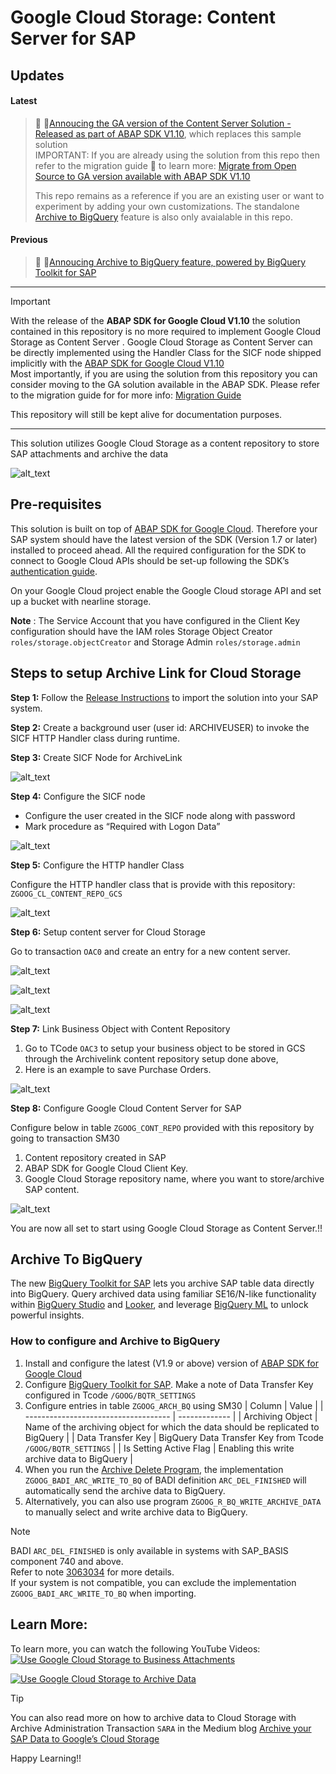 
# Google Cloud Storage: Content Server for SAP
## Updates
#### Latest
> 📢 🚀[Annoucing the GA version of the Content Server Solution - Released as part of ABAP SDK V1.10](https://cloud.google.com/solutions/sap/docs/abap-sdk/on-premises-or-any-cloud/latest/implement-gcs-sap-content-repository), which replaces this sample solution\
> IMPORTANT: If you are already using the solution from this repo then refer to the migration guide 📖 to learn more: [Migrate from Open Source to GA version available with ABAP SDK V1.10](https://github.com/GoogleCloudPlatform/abap-sdk-sample-archivelink-content-repository/blob/main/Migration%20Guide%20for%20Content%20Repository%20from%20Open%20Source%20to%20GA%20Version.pdf)
>
> This repo remains as a reference if you are an existing user or want to experiment by adding your own customizations. The standalone [Archive to BigQuery](#archive-to-bigquery) feature is also only avaialable in this repo.

#### Previous
> 📢 🚀[Annoucing Archive to BigQuery feature, powered by BigQuery Toolkit for SAP](#archive-to-bigquery) 
***
> [!IMPORTANT]
> With the release of the **ABAP SDK for Google Cloud V1.10** the solution contained in this repository is no more required to implement Google Cloud Storage as Content Server . 
> Google Cloud Storage as Content Server can be directly implemented using the Handler Class for the SICF node shipped implicitly with the [ABAP SDK for Google Cloud V1.10](https://cloud.google.com/solutions/sap/docs/abap-sdk/on-premises-or-any-cloud/latest/implement-gcs-sap-content-repository)\
> Most importantly, if you are using the solution from this repository you can consider moving to the GA solution available in the ABAP SDK. Please refer to the migration guide for for more info: [Migration Guide](https://github.com/GoogleCloudPlatform/abap-sdk-sample-archivelink-content-repository/blob/main/Migration%20Guide%20for%20Content%20Repository%20from%20Open%20Source%20to%20GA%20Version.pdf)
> 
> This repository will still be kept alive for documentation purposes.

***

This solution utilizes Google Cloud Storage as a content repository to store SAP attachments and archive the data

![alt_text](images/image_architecture.jpg "Google Cloud Storage as Content Server Architecture")



## Pre-requisites

This solution is built on top of [ABAP SDK for Google Cloud](https://cloud.google.com/solutions/sap/docs/abap-sdk/on-premises-or-any-cloud/whats-new). Therefore your SAP system should have the latest version of the SDK (Version 1.7 or later) installed to proceed ahead. All the required configuration for the SDK to connect to Google Cloud APIs should be set-up following the SDK’s [authentication guide](https://cloud.google.com/solutions/sap/docs/abap-sdk/on-premises-or-any-cloud/latest/authentication).

On your Google Cloud project enable the Google Cloud storage API and set up a bucket with nearline storage.

**Note** : The Service Account that you have configured in the Client Key configuration should have the IAM roles Storage Object Creator `roles/storage.objectCreator` and Storage Admin `roles/storage.admin`

## Steps to setup Archive Link for Cloud Storage

**Step 1:** Follow the [Release Instructions](https://github.com/GoogleCloudPlatform/abap-sdk-sample-archivelink-content-repository/releases) to import the solution into your SAP system.

**Step 2:** Create a background user (user id: ARCHIVEUSER)  to invoke the SICF HTTP Handler class during runtime.

**Step 3:** Create SICF Node for ArchiveLink

![alt_text](images/image1.jpg "New SICF Node")

**Step 4:** Configure the SICF node

*   Configure the user created in the SICF node along with password
*   Mark procedure as “Required with Logon Data” 

![alt_text](images/image2.jpg "SICF Node Configuration")

**Step 5:** Configure the HTTP handler Class

Configure the HTTP handler class that is provide with this repository: `ZGOOG_CL_CONTENT_REPO_GCS`

![alt_text](images/image3.jpg "Handle Class Configuration")

**Step 6:** Setup content server for Cloud Storage

Go to transaction `OAC0` and create an entry for a new content server.

![alt_text](images/image4.jpg)

![alt_text](images/image5.jpg)

![alt_text](images/image6.jpg)

**Step 7:** Link Business Object with Content Repository

1. Go to TCode `OAC3` to setup your business object to be stored in GCS through the Archivelink content repository setup done above, 
2. Here is an example to save Purchase Orders.

![alt_text](images/image7.jpg)


**Step 8:** Configure Google Cloud Content Server for SAP

Configure below in table `ZGOOG_CONT_REPO` provided with this repository by going to transaction SM30

1. Content repository created in SAP 
2. ABAP SDK for Google Cloud Client Key.
3. Google Cloud Storage repository name, where you want to store/archive SAP content.

![alt_text](images/image8.jpg)


You are now all set to start using Google Cloud Storage as Content Server.!!

## Archive To BigQuery

The new [BigQuery Toolkit for SAP](https://cloud.google.com/solutions/sap/docs/abap-sdk/on-premises-or-any-cloud/latest/bq-toolkit-for-sap-overview) lets you archive SAP table data directly into BigQuery. Query archived data using familiar SE16/N-like functionality within [BigQuery Studio](https://cloud.google.com/bigquery/docs/query-overview#bigquery-studio) and [Looker](https://cloud.google.com/looker), and leverage [BigQuery ML](https://cloud.google.com/bigquery/docs/bqml-introduction) to unlock powerful insights.

### How to configure and Archive to BigQuery

1. Install and configure the latest (V1.9 or above) version of [ABAP SDK for Google Cloud](https://cloud.google.com/solutions/sap/docs/abap-sdk/on-premises-or-any-cloud/latest/install-config)
2. Configure [BigQuery Toolkit for SAP](https://cloud.google.com/solutions/sap/docs/abap-sdk/on-premises-or-any-cloud/latest/bq-toolkit-for-sap-configuration). Make a note of Data Transfer Key configured in Tcode `/GOOG/BQTR_SETTINGS`
3. Configure entries in table `ZGOOG_ARCH_BQ` using SM30
   | Column                                 | Value         |
   | ------------------------------------   | ------------- |
   | Archiving Object                       | Name of the archiving object for which the data should be replicated to BigQuery |
   | Data Transfer Key                      | BigQuery Data Transfer Key from Tcode `/GOOG/BQTR_SETTINGS` |
   | Is Setting Active Flag                 | Enabling this write archive data to BigQuery |
4. When you run the [Archive Delete Program](https://help.sap.com/doc/saphelp_nw73ehp1/7.31.19/en-US/4d/8c788a910b154ee10000000a42189e/frameset.htm), the implementation `ZGOOG_BADI_ARC_WRITE_TO_BQ` of BADI definition `ARC_DEL_FINISHED` will automatically send the archive data to BigQuery. 
5. Alternatively, you can also use program `ZGOOG_R_BQ_WRITE_ARCHIVE_DATA` to manually select and write archive data to BigQuery. 

>[!NOTE]
> BADI `ARC_DEL_FINISHED` is only available in systems with SAP_BASIS component 740 and above. \
> Refer to note [3063034](https://me.sap.com/notes/3063034/E) for more details. \
>If your system is not compatible, you can exclude the implementation `ZGOOG_BADI_ARC_WRITE_TO_BQ` when importing.

## Learn More:

To learn more, you can watch the following YouTube Videos:\
[![Use Google Cloud Storage to Business Attachments](https://img.youtube.com/vi/-DAt2N-q98o/0.jpg)](https://www.youtube.com/watch?v=-DAt2N-q98o)

[![Use Google Cloud Storage to Archive Data](https://img.youtube.com/vi/_VgixubN0bU/0.jpg)](https://www.youtube.com/watch?v=_VgixubN0bU)

>[!TIP]
>You can also read more on how to archive data to Cloud Storage with Archive Administration Transaction `SARA` in the Medium blog [Archive your SAP Data to Google’s Cloud Storage](https://medium.com/google-cloud/archive-your-sap-data-to-googles-cloud-storage-3b6dfe6f79bd)

Happy Learning!!

